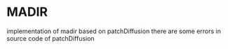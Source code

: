 # MADIR
implementation of madir
based on patchDiffusion
there are some errors in source code of patchDiffusion 
